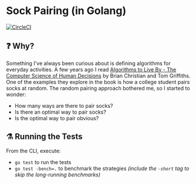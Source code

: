 # Sock Pairing (in Golang)

[![CircleCI](https://circleci.com/gh/burtawicz/sock-pair-in-golang/tree/main.svg?style=svg)](https://circleci.com/gh/burtawicz/sock-pair-in-golang/tree/main)

## :question: Why?
Something I've always been curious about is defining algorithms for everyday activities.
A few years ago I read [Algorithms to Live By - The Computer Science of Human Decisions](https://algorithmstoliveby.com/) by Brian Christian and Tom Griffiths. 
One of the examples they explore in the book is how a college student pairs socks at random.
The random pairing approach bothered me, so I started to wonder:
* How many ways are there to pair socks? 
* Is there an optimal way to pair socks? 
* Is the optimal way to pair obvious?

## :alembic: Running the Tests
From the CLI, execute:
* `go test` to run the tests
* `go test -bench=.` to benchmark the strategies _(include the `-short` tag to skip the long-running benchmarks)_

